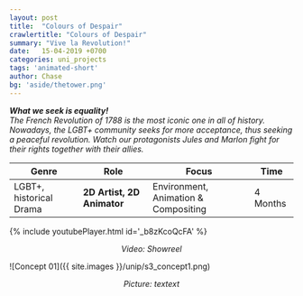 ```yaml
---
layout: post
title:  "Colours of Despair"
crawlertitle: "Colours of Despair"
summary: "Vive la Revolution!"
date:   15-04-2019 +0700
categories: uni_projects
tags: 'animated-short'
author: Chase
bg: 'aside/thetower.png'
---
```

*__What we seek is equality!__ <br>
The French Revolution of 1788 is the most iconic one in all of history. Nowadays, the LGBT+ community seeks for more acceptance, thus seeking a peaceful revolution. Watch our protagonists Jules and Marlon fight for their rights together with their allies.*

Genre | Role | Focus | Time |
------------ | -------------| -------- |----|
LGBT+, historical Drama | **2D Artist, 2D Animator** | Environment, Animation & Compositing | 4 Months |


{% include youtubePlayer.html id='_b8zKcoQcFA' %}
<p align="center"><i> Video: Showreel </i></p> 

![Concept 01]({{ site.images }}/unip/s3_concept1.png)
<p align="center"><i>Picture: textext </i></p>

